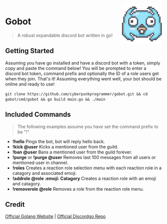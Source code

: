 <img src="img/discordgo.png" align="right" />

# Gobot
> A robust expandable discord bot written in go!

## Getting Started
Assuming you have go installed and have a discord bot with a token, simply copy and paste the command below!
You will be prompted to enter a discord bot token, command prefix and optionally the ID of a role users get when they join.
That's it! Assuming everything went well, your bot should be online and ready to use!

```git clone https://github.com/cyberpunkprogrammer/gobot.git && cd gobot/cmd/gobot && go build main.go && ./main```
## Included Commands
> The following examples assume you have set the command prefix to be "!"
- <b>!hello</b> Pings the bot, bot will reply hello back.
- <b>!kick @user</b> Kicks a mentioned user from the guild.
- <b>!ban @user</b> Bans a mentioned user from the guild forever.
- <b>!purge</b> or <b>!purge @user</b> Removes last 100 messages from all users or mentioned user in channel.
- <b>!roles</b> Creates a reaction role selection menu with each reaction role in a catagory and associated emoji.
- <b>!addrole @role :emoji: Catagory </b> Creates a reaction role with an emoji and catagory.
- <b>!removerole @role</b> Removes a role from the reaction role menu.

## Credit
[Official Golang Website](https://golang.org/ "golang.org") | 
[Official Discordgo Repo](https://github.com/bwmarrin/discordgo "github.com/bwmarrin/discordgo")

